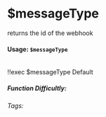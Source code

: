 # $messageType
returns the id of the webhook

#### Usage: `$messageType`

<br/>
<discord-messages>
	<discord-message :bot="false" role-color="#ffcc9a" author="Member">
		!!exec $messageType
	</discord-message>
	<discord-message :bot="true" role-color="#0099ff" author="Custom Command" avatar="https://media.discordapp.net/avatars/725721249652670555/781224f90c3b841ba5b40678e032f74a.webp">
		Default
	</discord-message>
</discord-messages>

##### Function Difficultly: <Badge type="tip" text="Easy" vertical="middle" /> 
###### Tags: <Badge type="tip" text="type" vertical="middle" /> <Badge type="tip" text="message" vertical="middle" />